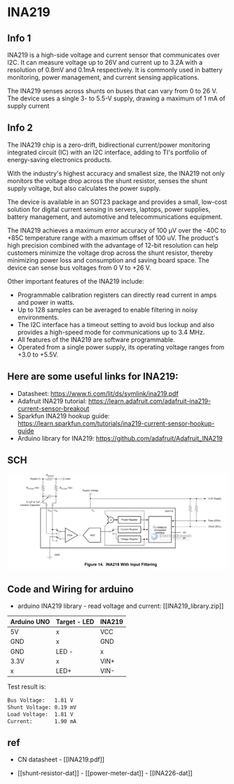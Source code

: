 
# INA219 


## Info 1

INA219 is a high-side voltage and current sensor that communicates over I2C. It can measure voltage up to 26V and current up to 3.2A with a resolution of 0.8mV and 0.1mA respectively. It is commonly used in battery monitoring, power management, and current sensing applications.

The INA219 senses across shunts on buses that can vary from 0 to 26 V. The device uses a single 3- to 5.5-V supply, drawing a maximum of 1 mA of supply current





## Info 2 


The INA219 chip is a zero-drift, bidirectional current/power monitoring integrated circuit (IC) with an I2C interface, adding to TI's portfolio of energy-saving electronics products. 

With the industry's highest accuracy and smallest size, the INA219 not only monitors the voltage drop across the shunt resistor, senses the shunt supply voltage, but also calculates the power supply. 

The device is available in an SOT23 package and provides a small, low-cost solution for digital current sensing in servers, laptops, power supplies, battery management, and automotive and telecommunications equipment.

The INA219 achieves a maximum error accuracy of 100 µV over the -40C to +85C temperature range with a maximum offset of 100 uV. The product's high precision combined with the advantage of 12-bit resolution can help customers minimize the voltage drop across the shunt resistor, thereby minimizing power loss and consumption and saving board space. The device can sense bus voltages from 0 V to +26 V.
 
Other important features of the INA219 include:
 
- Programmable calibration registers can directly read current in amps and power in watts.
- Up to 128 samples can be averaged to enable filtering in noisy environments.
- The I2C interface has a timeout setting to avoid bus lockup and also provides a high-speed mode for communications up to 3.4 MHz.
- All features of the INA219 are software programmable.
- Operated from a single power supply, its operating voltage ranges from +3.0 to +5.5V.


## Here are some useful links for INA219:

- Datasheet: https://www.ti.com/lit/ds/symlink/ina219.pdf
- Adafruit INA219 tutorial: https://learn.adafruit.com/adafruit-ina219-current-sensor-breakout
- Sparkfun INA219 hookup guide: https://learn.sparkfun.com/tutorials/ina219-current-sensor-hookup-guide
- Arduino library for INA219: https://github.com/adafruit/Adafruit_INA219


## SCH 

![](2023-10-25-15-59-39.png)

## Code and Wiring for arduino

- arduino INA219 library - read voltage and current: [[INA219_library.zip]]


| Arduino UNO | Target - LED | INA219 |
| ----------- | ------------ | ------ |
| 5V          | x            | VCC    |
| GND         | x            | GND    |
| GND         | LED -        | x      |
| 3.3V        | x            | VIN+   |
| x           | LED+         | VIN-   |

Test result is:

    Bus Voltage:   1.81 V
    Shunt Voltage: 0.19 mV
    Load Voltage:  1.81 V
    Current:       1.90 mA

## ref 

- CN datasheet - [[INA219.pdf]]

- [[shunt-resistor-dat]] - [[power-meter-dat]] - [[INA226-dat]]